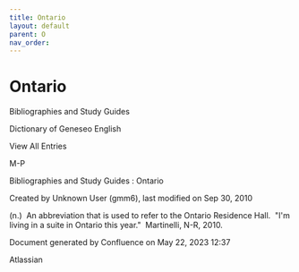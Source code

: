 ```yaml
---
title: Ontario
layout: default
parent: O
nav_order:
---
```


# Ontario

Bibliographies and Study Guides

Dictionary of Geneseo English

View All Entries

M-P

Bibliographies and Study Guides : Ontario

Created by  Unknown User (gmm6), last modified on Sep 30, 2010

(n.)  An abbreviation that is used to refer to the Ontario Residence Hall.  &quot;I'm living in a suite in Ontario this year.&quot;  Martinelli, N-R, 2010.

Document generated by Confluence on May 22, 2023 12:37

Atlassian
